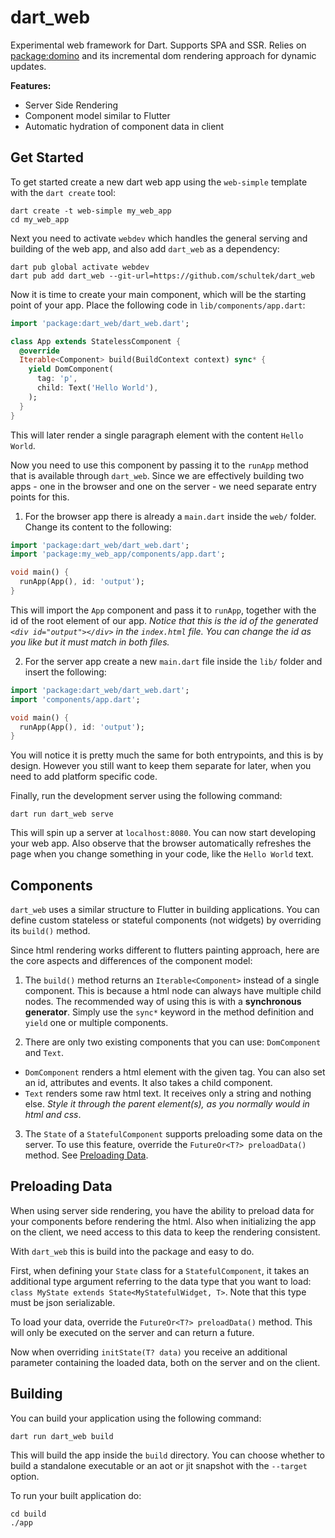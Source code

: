 # dart_web

Experimental web framework for Dart. Supports SPA and SSR. 
Relies on [package:domino](https://pub.dev/packages/domino) and its incremental dom rendering approach for dynamic updates.

**Features:**

- Server Side Rendering
- Component model similar to Flutter
- Automatic hydration of component data in client

## Get Started

To get started create a new dart web app using the `web-simple` template with the `dart create` tool:

```shell
dart create -t web-simple my_web_app
cd my_web_app
```

Next you need to activate `webdev` which handles the general serving and building of the web app, and also add `dart_web` as a dependency:

```shell
dart pub global activate webdev
dart pub add dart_web --git-url=https://github.com/schultek/dart_web
```

Now it is time to create your main component, which will be the starting point of your app. Place the following code in `lib/components/app.dart`:

```dart
import 'package:dart_web/dart_web.dart';

class App extends StatelessComponent {
  @override
  Iterable<Component> build(BuildContext context) sync* {
    yield DomComponent(
      tag: 'p',
      child: Text('Hello World'),
    );
  }
}
```

This will later render a single paragraph element with the content `Hello World`.

Now you need to use this component by passing it to the `runApp` method that is available through `dart_web`.
Since we are effectively building two apps - one in the browser and one on the server - we need separate entry points for this.

1. For the browser app there is already a `main.dart` inside the `web/` folder. Change its content to the following:

```dart
import 'package:dart_web/dart_web.dart';
import 'package:my_web_app/components/app.dart';

void main() {
  runApp(App(), id: 'output');
}
```

This will import the `App` component and pass it to `runApp`, together with the id of the root element of our app. 
*Notice that this is the id of the generated `<div id="output"></div>` in the `index.html` file. You can change the id as you like but it must match in both files.*

2. For the server app create a new `main.dart` file inside the `lib/` folder and insert the following:

```dart
import 'package:dart_web/dart_web.dart';
import 'components/app.dart';

void main() {
  runApp(App(), id: 'output');
}
```

You will notice it is pretty much the same for both entrypoints, and this is by design. 
However you still want to keep them separate for later, when you need to add platform specific code.

Finally, run the development server using the following command:

```shell
dart run dart_web serve
```

This will spin up a server at `localhost:8080`. You can now start developing your web app. 
Also observe that the browser automatically refreshes the page when you change something in your code, like the `Hello World` text.


## Components

`dart_web` uses a similar structure to Flutter in building applications. 
You can define custom stateless or stateful components (not widgets) by overriding its `build()` method.

Since html rendering works different to flutters painting approach, here are the core aspects and differences of the component model:

1. The `build()` method returns an `Iterable<Component>` instead of a single component. This is because a html node can always have multiple child nodes.
   The recommended way of using this is with a **synchronous generator**. Simply use the `sync*` keyword in the method definition and `yield` one or multiple components.
   
2. There are only two existing components that you can use: `DomComponent` and `Text`.
  - `DomComponent` renders a html element with the given tag. You can also set an id, attributes and events. It also takes a child component.
  - `Text` renders some raw html text. It receives only a string and nothing else. *Style it through the parent element(s), as you normally would in html and css*.

3. The `State` of a `StatefulComponent` supports preloading some data on the server. To use this feature, override the `FutureOr<T?> preloadData()` method. See [Preloading Data](#preloading-data).
   
## Preloading Data

When using server side rendering, you have the ability to preload data for your components before rendering the html. 
Also when initializing the app on the client, we need access to this data to keep the rendering consistent.

With `dart_web` this is build into the package and easy to do.

First, when defining your `State` class for a `StatefulComponent`, it takes an additional type argument referring to the data type that you want to load: `class MyState extends State<MyStatefulWidget, T>`. 
Note that this type must be json serializable. 

To load your data, override the `FutureOr<T?> preloadData()` method. This will only be executed on the server and can return a future.

Now when overriding `initState(T? data)` you receive an additional parameter containing the loaded data, both on the server and on the client.

## Building

You can build your application using the following command:

```shell
dart run dart_web build
```

This will build the app inside the `build` directory. 
You can choose whether to build a standalone executable or an aot or jit snapshot with the `--target` option.

To run your built application do:

```shell
cd build
./app
```